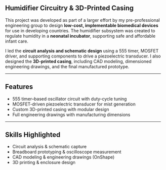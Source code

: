 ## Humidifier Circuitry & 3D-Printed Casing

This project was developed as part of a larger effort by my pre-professional engineering group to design **low-cost, implementable biomedical devices** for use in developing countries. The humidifier subsystem was created to regulate humidity in a **neonatal incubator**, supporting safe and affordable infant care.

I led the **circuit analysis and schematic design** using a 555 timer, MOSFET driver, and supporting components to drive a piezoelectric transducer. I also designed the **3D-printed casing**, including CAD modeling, dimensioned engineering drawings, and the final manufactured prototype.

---

## Features
- 555 timer–based oscillator circuit with duty-cycle tuning  
- MOSFET-driven piezoelectric transducer for mist generation  
- Custom 3D-printed casing with modular design  
- Full engineering drawings with manufacturing dimensions  

---

## Skills Highlighted
- Circuit analysis & schematic capture  
- Breadboard prototyping & oscilloscope measurement  
- CAD modeling & engineering drawings (OnShape)  
- 3D printing & enclosure design  
